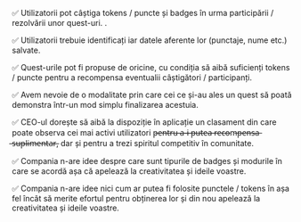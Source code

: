 <p> ✅ Utilizatorii pot câștiga tokens / puncte și badges în urma participării / rezolvării unor quest-uri. . </p>
<p> ✅ Utilizatorii trebuie identificați iar datele aferente lor (punctaje, nume etc.) salvate. </p>
<p> ✅ Quest-urile pot fi propuse de oricine, cu condiția să aibă suficienți tokens / puncte pentru a recompensa eventualii câștigători / participanți. </p>
<p> ✅ Avem nevoie de o modalitate prin care cei ce și-au ales un quest să poată demonstra într-un mod simplu finalizarea acestuia. </p>
<p> ✅ CEO-ul dorește să aibă la dispoziție în aplicație un clasament din care poate observa cei mai activi utilizatori p̶e̶n̶t̶r̶u̶ ̶a̶-̶i̶ ̶p̶u̶t̶e̶a̶ ̶r̶e̶c̶o̶m̶p̶e̶n̶s̶a̶ ̶s̶u̶p̶l̶i̶m̶e̶n̶t̶a̶r̶, dar și pentru a trezi spiritul competitiv în comunitate. </p>
<p> ✅ Compania n-are idee despre care sunt tipurile de badges și modurile în care se acordă așa că apelează la creativitatea și ideile voastre. </p>
<p> ✅ Compania n-are idee nici cum ar putea fi folosite punctele / tokens în așa fel încât să merite efortul pentru obținerea lor și din nou apelează la creativitatea și ideile voastre. </p>
